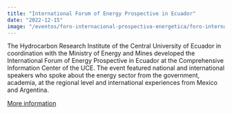 ```yaml
---
title: "International Forum of Energy Prospective in Ecuador"
date: "2022-12-15"
image: "/eventos/foro-internacional-prospectiva-energetica/foro-internacional-de-prospectiva-energetica-en-el-Ecuador.jpg"
---
```


The Hydrocarbon Research Institute of the Central University of Ecuador in coordination with the Ministry of Energy and Mines developed the International Forum of Energy Prospective in Ecuador at the Comprehensive Information Center of the UCE. The event featured national and international speakers who spoke about the energy sector from the government, academia, at the regional level and international experiences from Mexico and Argentina.

[More information](https://www.iih-uce.org/en/evento)